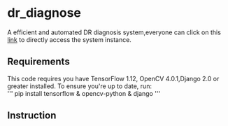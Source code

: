 # dr_diagnose
A efficient and automated DR diagnosis system,everyone can click on this [link](http://116.85.8.76:8000/main.html) to directly access the system instance.

## Requirements 
This code requires you have TensorFlow 1.12, OpenCV 4.0.1,Django 2.0 or greater installed. To ensure you're up to date, run:   
'''
pip install tensorflow &  opencv-python & django
'''

## Instruction


